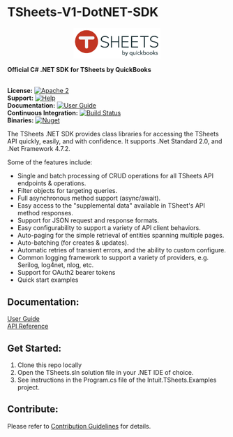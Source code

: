 <!-- Copyright (c) 2019 Intuit Inc. -->

TSheets-V1-DotNET-SDK
=============
<p align="center">
    <img src="./images/tsheetsbyqb37.svg" width="200" alt="Logo"/>
</p>

**Official C# .NET SDK for TSheets by QuickBooks**<br/><br/>

**License:** [![Apache 2](https://img.shields.io/badge/license-Apache--2-brightgreen)](http://www.apache.org/licenses/LICENSE-2.0)<br/>
**Support:** [![Help](https://img.shields.io/badge/Support-TSheets%20Developer-blue.svg)](https://www.tsheets.com/contact-tsheets)<br/>
**Documentation:** [![User Guide](https://img.shields.io/badge/User%20Guide-SDK%20Docs-blue.svg)](./Documentation/tsheets-sdk.md)<br/>
**Continuous Integration:** [![Build Status](https://travis-ci.com/intuit/TSheets-V1-DotNET-SDK.svg?token=HSEoRBBbbnL3x2dQy3Rm&branch=master)](https://travis-ci.com/intuit/TSheets-V1-DotNET-SDK.svg?token=HSEoRBBbbnL3x2dQy3Rm&branch=master)<br/>
**Binaries:** [![Nuget](https://img.shields.io/badge/Nuget-1.4.2-blue.svg)](https://www.nuget.org/packages/Intuit.TSheets/)<br/>

The TSheets .NET SDK provides class libraries for accessing the TSheets API quickly, easily, and with confidence.
It supports .Net Standard 2.0, and .Net Framework 4.7.2.

Some of the features include:

* Single and batch processing of CRUD operations for all TSheets API endpoints & operations.
* Filter objects for targeting queries.
* Full asynchronous method support (async/await).
* Easy access to the "supplemental data" available in TSheet's API method responses.
* Support for JSON request and response formats.
* Easy configurability to support a variety of API client behaviors.
* Auto-paging for the simple retrieval of entities spanning multiple pages.
* Auto-batching (for creates & updates).
* Automatic retries of transient errors, and the ability to custom configure.
* Common logging framework to support a variety of providers, e.g. Serilog, log4net, nlog, etc.
* Support for OAuth2 bearer tokens
* Quick start examples

## Documentation:
[User Guide](./Documentation/tsheets-sdk.md)<br/>
[API Reference](https://tsheetsteam.github.io/api_docs/#welcome)

## Get Started:
1. Clone this repo locally
2. Open the TSheets.sln solution file in your .NET IDE of choice.
3. See instructions in the Program.cs file of the Intuit.TSheets.Examples project.

## Contribute:
Please refer to [Contribution Guidelines](./.github/CONTRIBUTING.md) for details.
